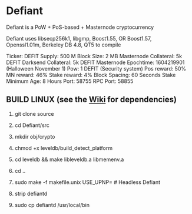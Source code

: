 # Defiant

Defiant is a PoW + PoS-based + Masternode cryptocurrency

Defiant uses libsecp256k1,
			  libgmp,
			  Boost1.55,
			  OR Boost1.57,  
			  Openssl1.01m,
			  Berkeley DB 4.8,
			  QT5 to compile



Ticker: DEFIT
Supply: 500 M
Block Size: 2 MB
Masternode Collateral: 5k DEFIT
Darksend Collateral: 5k DEFIT
Masternode Epochtime: 1604219901 (Halloween November 1)
Pow: 1 DEFIT (Security system)
Pos reward: 50% 
MN reward: 46%
Stake reward: 4%
Block Spacing: 60 Seconds
Stake Minimum Age: 8 Hours
Port: 58755
RPC Port: 58855



BUILD LINUX (see the [Wiki](https://github.com/sagacrypto/Defiant/wiki/Unix-Build) for dependencies)
-----------
1) git clone source

2) cd Defiant/src

3) mkdir obj/crypto

4) chmod +x leveldb/build_detect_platform

5) cd leveldb && make libleveldb.a libmemenv.a

6) cd ..

7) sudo make -f makefile.unix USE_UPNP=    # Headless Defiant

8) strip defiantd

9) sudo cp defiantd /usr/local/bin




